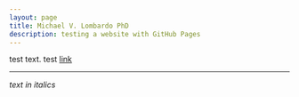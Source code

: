 ```yaml
---
layout: page
title: Michael V. Lombardo PhD
description: testing a website with GitHub Pages
---
```


test text. test [link](https://www.google.com)

---

_text in italics_
